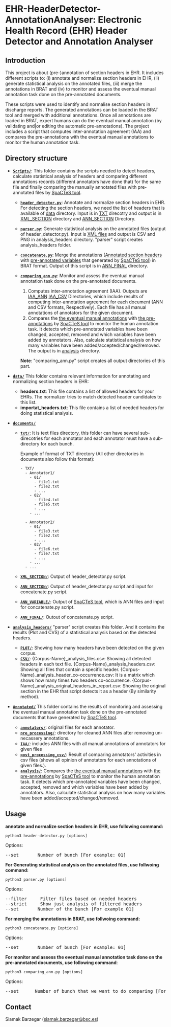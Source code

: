 # EHR-HeaderDetector-AnnotationAnalyser: Electronic Health Record (EHR) Header Detector and Annotation Analyser #



## Introduction

This project is about (pre-)annotation of section headers in EHR. It includes different scripts to: 
(i) annotate and normalize section headers in EHR, 
(ii) generate statistical analysis on the annotated files, 
(iii) merge the annotations in BRAT and 
(iv) to monitor and assess the eventual manual annotation task done on the pre-annotated documents.

These scripts were used to identify and normalise section headers in discharge reports. 
The generated annotations can be loaded in the BRAT tool and merged with additional annotations.
Once all annotations are loaded in BRAT, expert humans can do the eventual 
manual annotation (by validating and|or editing the automatic pre-annotations). 
The project includes a script that computes inter-annotation agreement (IAA) and 
compares the pre-annotations with the eventual manual annotations to monitor the human annotation task.


## Directory structure

- [**`Scripts/`**](Scripts/): 
This folder contains the scripts needed to detect headers, calculate statistical analysis of headers 
and comparing different annotations records (different annotators have done that) for the same file
and finally comparing the manually annotated files with pre-annotated files by [SpaCTeS tool](https://github.com/siabar/SpaCTeS).

  - [**`header_detector.py`**](Scripts/header_detector.py): Annotate and normalize section headers in EHR. 
    For detecting the section headers, we need the list of headers that is available of [data](data/) directory. 
    Input is in [TXT](documents/TXT) direcotry and 
    output is in [XML_SECTION](documents/XML_SECTION) directory and [ANN_SECTION](documents/ANN_SECTION) Directory.

  - [**`parser.py`**](Scripts/parser.py): Generate statistical analysis on the annotated files (output of header_detector.py).
    Input is [XML files](documents/XML_SECTION) and output is CSV and PNG in analysis_headers directory.
    "parser" script creates analysis_headers folder.

  - [**`concatenate.py`**](Scripts/concatenate.py): Merge the annotations ([Annotated section headers](root/documents/ANN_SECTION) with
    [pre-annotated variables](documents/ANN_VARIABLE) that generated by [SpaCTeS tool](https://github.com/siabar/SpaCTeS)) in BRAT format.
    Output of this script is in [ANN_FINAL](documents/ANN_FINAL) directory.

  - [**`comparing_ann.py`**](Scripts/comparing_ann.py): Monitor and assess the eventual manual annotation task done on the pre-annotated documents.
    1) Computes inter-annotation agreement (IAA).
       Outputs are [IAA_ANN](Annotated/IAA_ANN) [IAA_CSV](Annotated/IAA_CSV) Directories, which include results of computing inter-annotation agreement for each document (ANN and CSV formats, Respectively). Each file has all manual annotations of annotators for the given document.
    2) Compares the [the eventual manual annotations](Annotated/annotators) with [the pre-annotations](Annotated/cTAKES) by [SpaCTeS tool](https://github.com/siabar/SpaCTeS) to monitor the human annotation task.
       It detects which pre-annotated variables have been changed, accepted, removed and 
       which variables have been added by annotators.
       Also, calculate statistical analysis on how many variables have been added/accepted/changed/removed.
       The output is in [analysis](Annotated/analysis) directory.

    **Note**: "comparing_ann.py" script creates all output directories of this part.
    
- [**`data/`**](data/)
This folder contains relevant information for annotating and normalizing section headers in EHR:

  - **headers.txt**: This file contains a list of allowed headers for your EHRs. 
	The normalizer tries to match detected header candidates to this list.
  - **importat_headers.txt**: This file contains a list of needed headers for doing statistical analysis.

- [**`documents/`**](documents/)
  - [**`txt/`**](documents/txt/): It is text files directory, this folder can have several sub-direcotries for each annotator
    and each annotator must have a sub-directory for each bunch.

    Example of format of TXT directory (All other directories in documents also follow this format):
    ```
    - TXT/
      - Annotator1/
        - 01/
          - file1.txt
          - file2.txt
          - ...
        - 02/
          - file4.txt
          - file5.txt
          - ...
        - ...

      - Annotator2/
        - 01/
          - file3.txt
          - file2.txt
          - ...
        - 02/
          - file6.txt
          - file7.txt
          - ...
        - ...
      - ...
    ```

  - [**`XML_SECTION/`**](documents/XML_SECTION/): Output of header_detector.py script.
  - [**`ANN_SECTION/`**](documents/ANN_SECTION/): Output of header_detector.py script and input for concatenate.py script.
  - [**`ANN_VARIABLE/`**](documents/ANN_VARIABLE/): Output of [SpaCTeS tool](https://github.com/siabar/SpaCTeS), which is ANN files and input for concatenate.py script.
  - [**`ANN_FINAL/`**](documents/ANN_FINAL/): Outout of concatenate.py script.

- [**`analysis_headers/`**](analysis_headers/)
"parser" script creates this folder.
And it contains the results (Plot and CVS) of a statistical analysis based on the detected headers.
  -  [**`PLOT/`**](analysis_headers/PLOT/):
    Showing how many headers have been detected on the given corpus.
  -  [**`CSV/`**](analysis_headers/CSV/):
    {Corpus-Name}_analysis_files.csv: Showing all detected headers in each text file. 
    {Corpus-Name}_analysis_headers.csv: Showing all files that contain a specific header. 
    {Corpus-Name}_analysis_header_co-occurrence.csv: It is a matrix which shows how many times two headers co-occurrence.
    {Corpus-Name}_analysis_original_headers_in_report.csv: Showing the original section in the EHR that script detects it as a header (By similarity method).

- [**`Annotated/`**](Annotated/)
This folder contains the results of monitoring and assessing the eventual manual annotation task done on the pre-annotated documents that have generated by [SpaCTeS tool](https://github.com/siabar/SpaCTeS).

  - [**`annotators/`**](Annotated/annotators/): original files for each annotator.
  - [**`pre_processing/`**](Annotated/pre_processing/): directory for cleaned ANN files after removing un-necassery annotations.
  - [**`IAA/`**](Annotated/IAA/): includes ANN files with all manual annotations of annotators for given files
  - [**`post_processing_csv/`**](Annotated/post_processing_csv/):  Result of comparing annotators' activities in csv files
    (shows all opinion of annotators for each annotations of given files.).
  - [**`analysis/`**](Annotated/analysis/): Compares the [the eventual manual annotations](Annotated/annotators) with [the pre-annotations](Annotated/cTAKES) by [SpaCTeS tool](https://github.com/siabar/SpaCTeS) to monitor the human annotation task.
    It detects which pre-annotated variables have been changed, accepted, removed and which variables have been added by annotators.
    Also, calculate statistical analysis on how many variables have been added/accepted/changed/removed.


## Usage

**annotate and normalize section headers in EHR, use following command:**

    python3 header-detector.py [options] 

Options:
<pre>
--set       Number of bunch [For example: 01]
</pre>


**For Generating statistical analysis on the annotated files, use follwoing command:**

    python3 parser.py [options] 

Options:
<pre>
--filter     Filter files based on needed headers
--strict     Show just analysis of filtered headers
--set       Number of the bunch [For example 01]
</pre>


**For merging the annotations in BRAT, use follwoing command:**

    python3 concatenate.py [options] 

Options:
<pre>
--set       Number of bunch [For example: 01]
</pre>


**For monitor and assess the eventual manual annotation task done on the pre-annotated documents, use following command**: 

    python3 comparing_ann.py [options] 

Options:
<pre>
--set      Number of bunch that we want to do comparing [For example: 01]
</pre>


## Contact

Siamak Barzegar (siamak.barzegar@bsc.es)
